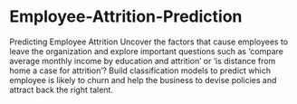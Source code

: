 # Employee-Attrition-Prediction
Predicting Employee Attrition   Uncover the factors that cause employees to leave the organization and explore important questions such as ‘compare average monthly income by education and attrition’ or ‘is distance from home a case for attrition’?  Build classification models to predict which employee is likely to churn and help the business to devise policies and attract back the right talent.
